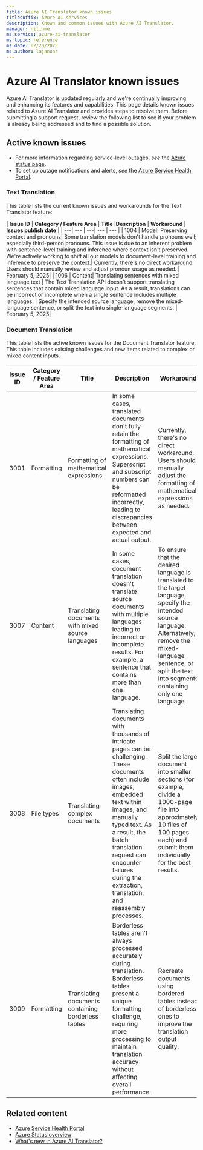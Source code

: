 ```yaml
---
title: Azure AI Translator known issues
titlesuffix: Azure AI services
description: Known and common issues with Azure AI Translator.
manager: nitinme
ms.service: azure-ai-translator
ms.topic: reference
ms.date: 02/20/2025
ms.author: lajanuar
---
```


# Azure AI Translator known issues

Azure AI Translator is updated regularly and we're continually improving and enhancing its features and capabilities. This page details known issues related to Azure AI Translator and provides steps to resolve them. Before submitting a support request, review the following list to see if your problem is already being addressed and to find a possible solution.

## Active known issues

* For more information regarding service-level outages, *see* the [Azure status page](https://azure.status.microsoft/en-us/status). 
* To set up outage notifications and alerts, *see* the [Azure Service Health Portal](/azure/service-health/service-health-portal-update).

### Text Translation

This table lists the current known issues and workarounds for the Text Translator feature:

| **Issue ID** | **Category / Feature Area** | **Title**  |**Description** | **Workaround** | **Issues publish date** |
| ---| --- | ---| --- | --- |
| 1004 | Model| Preserving context and pronouns| Some translation models don't handle pronouns well; especially third-person pronouns. This issue is due to an inherent problem with sentence-level training and inference where context isn't preserved. We're actively working to shift all our models to document-level training and inference to preserve the context.| Currently, there's no direct workaround. Users should manually review and adjust pronoun usage as needed.  | February 5, 2025|
| 1006 | Content| Translating sentences with mixed language text | The Text Translation API doesn't support translating sentences that contain mixed language input. As a result, translations can be incorrect or incomplete when a single sentence includes multiple languages.  | Specify the intended source language, remove the mixed-language sentence, or split the text into single-language segments. | February 5, 2025|



### Document Translation

This table lists the active known issues for the Document Translator feature. This table includes existing challenges and new items related to complex or mixed content inputs.

| **Issue ID** | **Category / Feature Area** | **Title**  | **Description**| **Workaround**| **Issues publish date** |
| --- | --- | --- | --- | --- | --- |
| 3001 | Formatting  | Formatting of mathematical expressions| In some cases, translated documents don't fully retain the formatting of mathematical expressions. Superscript and subscript numbers can be reformatted incorrectly, leading to discrepancies between expected and actual output.   | Currently, there's no direct workaround. Users should manually adjust the formatting of mathematical expressions as needed.  | February 5, 2025|
| 3007 | Content| Translating documents with mixed source languages  | In some cases, document translation doesn't translate source documents with multiple languages leading to incorrect or incomplete results. For example, a sentence that contains more than one language.| To ensure that the desired language is translated to the target language, specify the intended source language. Alternatively, remove the mixed-language sentence, or split the text into segments containing only one language. | February 5, 2025|
| 3008 | File types  | Translating complex documents | Translating documents with thousands of intricate pages can be challenging. These documents often include images, embedded text within images, and manually typed text. As a result, the batch translation request can encounter failures during the extraction, translation, and reassembly processes.| Split the large document into smaller sections (for example, divide a 1000-page file into approximately 10 files of 100 pages each) and submit them individually for the best results.| February 5, 2025|
| 3009 | Formatting  | Translating documents containing borderless tables | Borderless tables aren't always processed accurately during translation. Borderless tables present a unique formatting challenge, requiring more processing to maintain translation accuracy without affecting overall performance. | Recreate documents using bordered tables instead of borderless ones to improve the translation output quality.| February 5, 2025|

## Related content

* [Azure Service Health Portal](/azure/service-health/service-health-portal-update)
* [Azure Status overview](/azure/service-health/azure-status-overview)
* [What's new in Azure AI Translator?](../../whats-new.md)
